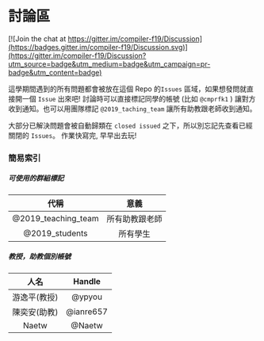 # 討論區

[![Join the chat at https://gitter.im/compiler-f19/Discussion](https://badges.gitter.im/compiler-f19/Discussion.svg)](https://gitter.im/compiler-f19/Discussion?utm_source=badge&utm_medium=badge&utm_campaign=pr-badge&utm_content=badge)

這學期間遇到的所有問題都會被放在這個 Repo 的`Issues` 區域，如果想發問就直接開一個 `Issue` 出來吧!
討論時可以直接標記同學的帳號 (比如 `@cmprfk1` ) 讓對方收到通知。也可以用團隊標記 `@2019_taching_team` 讓所有助教跟老師收到通知。

大部分已解決問題會被自動歸類在 `closed issued` 之下，所以別忘記先查看已經關閉的 `Issues`。
作業快寫完, 早早出去玩!

### 簡易索引

##### 可使用的群組標記

|代稱|意義|
|:-:|:-:|
|@2019_teaching_team|所有助教跟老師|
|@2019_students|所有學生|


##### 教授，助教個別帳號

|人名|Handle|
|:-:|:-:|
|游逸平(教授)|@ypyou|
|陳奕安(助教)|@ianre657|
|Naetw|@Naetw|
